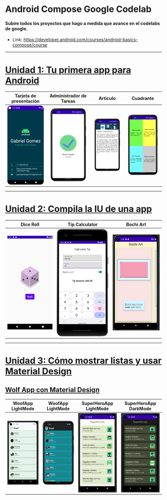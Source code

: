 # Android Compose Google Codelab
#### Subire todos los proyectos que hago a medida que avance en el codelabs de google.
* Link: https://developer.android.com/courses/android-basics-compose/course

-----------------------

# [Unidad 1: Tu primera app para Android](https://developer.android.com/courses/android-basics-compose/unit-1)
| Tarjeta de presentación | Administrador de Tareas | Articulo | Cuadrante |
|-|-|-|-|
|![](https://github.com/GabrielGomezGG/AndroidComposeGoogleCodelab/blob/master/Unidad_1_Tu_primera_app_para_Android/TarjetaDePresentacion/tarjeta-de-presentacion.png)| ![](https://github.com/GabrielGomezGG/AndroidComposeGoogleCodelab/blob/master/Unidad_1_Tu_primera_app_para_Android/AdministradorDeTareaas/admin.png) | ![](https://github.com/GabrielGomezGG/AndroidComposeGoogleCodelab/blob/master/Unidad_1_Tu_primera_app_para_Android/ArtculodeCompose/articulo.png) | ![](https://github.com/GabrielGomezGG/AndroidComposeGoogleCodelab/blob/master/Unidad_1_Tu_primera_app_para_Android/CuadranteDeCompose/cuadrante.png) 

-----------------------
# [Unidad 2: Compila la IU de una app](https://developer.android.com/courses/android-basics-compose/unit-2)
| Dice Roll | Tip Calculator | Bochi Art |
|-|-|-|
|![](https://github.com/GabrielGomezGG/AndroidComposeGoogleCodelab/blob/master/Unidad_2_Compila_la_IU_de_una_app/DiceRoller/dice_roll.png)| ![](https://github.com/GabrielGomezGG/AndroidComposeGoogleCodelab/blob/master/Unidad_2_Compila_la_IU_de_una_app/TipTime/tiptime2.png) | ![](https://github.com/GabrielGomezGG/AndroidComposeGoogleCodelab/blob/master/Unidad_2_Compila_la_IU_de_una_app/ArtSpace/bochi.gif)
-----------------------
# [Unidad 3: Cómo mostrar listas y usar Material Design](https://developer.android.com/courses/android-basics-compose/unit-3)
## [Wolf App con Material Design](https://github.com/GabrielGomezGG/AndroidComposeGoogleCodelab/tree/master/Unidad_3_C%C3%B3mo_mostrar_listas_y_usar_Material_Design/MaterialComposeExample)
|WoofApp LightMode|WoofApp LightMode|SuperHeroApp LightMode|SuperHeroApp DarkMode|
|-|-|-|-|
|![](https://github.com/GabrielGomezGG/AndroidComposeGoogleCodelab/blob/master/Unidad_3-1_Como_mostrar_listas_y_usar_MaterialDesign/MaterialComposeExample/WoofApp.gif) |  ![](https://github.com/GabrielGomezGG/AndroidComposeGoogleCodelab/blob/master/Unidad_3-1_Como_mostrar_listas_y_usar_MaterialDesign/MaterialComposeExample/final-night-mode.png)| ![](https://github.com/GabrielGomezGG/AndroidComposeGoogleCodelab/blob/master/Unidad_3-1_Como_mostrar_listas_y_usar_MaterialDesign/SuperHeroApp/HeroLight.gif) | ![](https://github.com/GabrielGomezGG/AndroidComposeGoogleCodelab/blob/master/Unidad_3-1_Como_mostrar_listas_y_usar_MaterialDesign/SuperHeroApp/HeroDark.gif)|



